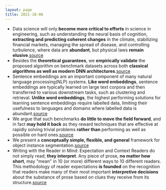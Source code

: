 ```yaml
---
layout: page
title: 2021-10-08
---
```

- Data science will only **become more critical to efforts** in science in engineering, such as understanding the neural basis of cognition, **extracting and predicting coherent changes** in the climate, stabilizing financial markets, managing the spread of disease, and controlling turbulence, where data are **abundant**, but physical laws **remain elusive**.[source](https://www.pnas.org/content/pnas/113/15/3932.full.pdf)
- Besides the **theoretical guarantees**, we **empirically validate** the proposed algorithm on benchmark datasets across both **classical algorithms as well as modern DNN architectures**.[source](https://arxiv.org/pdf/2106.12887.pdf)
- Sentence embeddings are an important component of many natural language processing(NLP) systems. **Like word embeddings**, sentence embeddings are typically learned on large text corpora and then transferred to various downstream tasks, such as clustering and retrieval. **Unlike word embeddings**, the highest performing solutions for learning sentence embeddings require labelled data, limiting their usefulness to languages and domains where labelled data is abundant.[source](https://arxiv.org/pdf/2006.03659.pdf)
- We argue that such benchmarks **do little to move the field forward**, and in fact **may hold it back** as they reward techniques that are effective at rapidly solving trivial problems **rather than** performing as well as possible on hard ones.[source](https://dl.acm.org/doi/10.1145/2330163.2330273)
- We present a **conceptually simple, flexible, and general** framework for object instance segmentation.[source](https://research.fb.com/wp-content/uploads/2017/08/maskrcnn.pdf)
- Writing with the Reader in Mind: Expectation and Context Readers do not simply read; **they interpret**. Any piece of prose, **no matter how short**, may "mean" in 10 (or more) different ways to 10 different readers. This methodology of reader expectations **is founded** on the recognition that readers make many of their most important **interpretive decisions** about the substance of prose based on clues they receive from its structure.[source](https://www.americanscientist.org/blog/the-long-view/the-science-of-scientific-writing)

